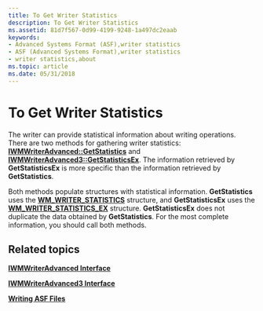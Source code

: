 ```yaml
---
title: To Get Writer Statistics
description: To Get Writer Statistics
ms.assetid: 81d7f567-0d99-4199-9248-1a497dc2eaab
keywords:
- Advanced Systems Format (ASF),writer statistics
- ASF (Advanced Systems Format),writer statistics
- writer statistics,about
ms.topic: article
ms.date: 05/31/2018
---
```


# To Get Writer Statistics

The writer can provide statistical information about writing operations. There are two methods for gathering writer statistics: [**IWMWriterAdvanced::GetStatistics**](/previous-versions/windows/desktop/api/Wmsdkidl/nf-wmsdkidl-iwmwriteradvanced-getstatistics) and [**IWMWriterAdvanced3::GetStatisticsEx**](/previous-versions/windows/desktop/api/Wmsdkidl/nf-wmsdkidl-iwmwriteradvanced3-getstatisticsex). The information retrieved by **GetStatisticsEx** is more specific than the information retrieved by **GetStatistics**.

Both methods populate structures with statistical information. **GetStatistics** uses the [**WM\_WRITER\_STATISTICS**](/previous-versions/windows/desktop/api/wmsdkidl/ns-wmsdkidl-wm_writer_statistics) structure, and **GetStatisticsEx** uses the [**WM\_WRITER\_STATISTICS\_EX**](/previous-versions/windows/desktop/api/wmsdkidl/ns-wmsdkidl-wm_writer_statistics_ex) structure. **GetStatisticsEx** does not duplicate the data obtained by **GetStatistics**. For the most complete information, you should call both methods.

## Related topics

<dl> <dt>

[**IWMWriterAdvanced Interface**](/previous-versions/windows/desktop/api/wmsdkidl/nn-wmsdkidl-iwmwriteradvanced)
</dt> <dt>

[**IWMWriterAdvanced3 Interface**](/previous-versions/windows/desktop/api/wmsdkidl/nn-wmsdkidl-iwmwriteradvanced3)
</dt> <dt>

[**Writing ASF Files**](writing-asf-files.md)
</dt> </dl>

 

 




